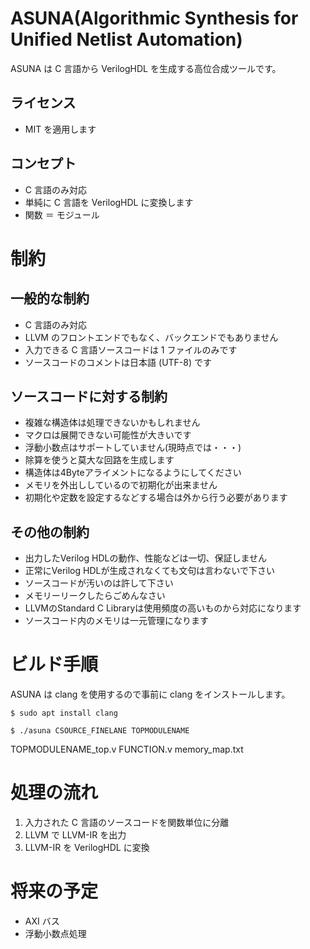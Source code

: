 # ASUNA(Algorithmic Synthesis for Unified Netlist Automation)

ASUNA は C 言語から VerilogHDL を生成する高位合成ツールです。

## ライセンス

* MIT を適用します

## コンセプト

* C 言語のみ対応
* 単純に C 言語を VerilogHDL に変換します
* 関数 ＝ モジュール

# 制約

## 一般的な制約

* C 言語のみ対応
* LLVM のフロントエンドでもなく、バックエンドでもありません
* 入力できる C 言語ソースコードは 1 ファイルのみです
* ソースコードのコメントは日本語 (UTF-8) です

## ソースコードに対する制約

 * 複雑な構造体は処理できないかもしれません
 * マクロは展開できない可能性が大きいです
 * 浮動小数点はサポートしていません(現時点では・・・)
 * 除算を使うと莫大な回路を生成します
 * 構造体は4Byteアライメントになるようにしてください
 * メモリを外出ししているので初期化が出来ません
 * 初期化や定数を設定するなどする場合は外から行う必要があります

## その他の制約

 * 出力したVerilog HDLの動作、性能などは一切、保証しません
 * 正常にVerilog HDLが生成されなくても文句は言わないで下さい
 * ソースコードが汚いのは許して下さい
 * メモリーリークしたらごめんなさい
 * LLVMのStandard C Libraryは使用頻度の高いものから対応になります
 * ソースコード内のメモリは一元管理になります

# ビルド手順

ASUNA は clang を使用するので事前に clang をインストールします。

```
$ sudo apt install clang
```

```
$ ./asuna CSOURCE_FINELANE TOPMODULENAME
```

TOPMODULENAME_top.v
FUNCTION.v
memory_map.txt

# 処理の流れ

1. 入力された C 言語のソースコードを関数単位に分離
2. LLVM で LLVM-IR を出力
3. LLVM-IR を VerilogHDL に変換

# 将来の予定

* AXI バス
* 浮動小数点処理
